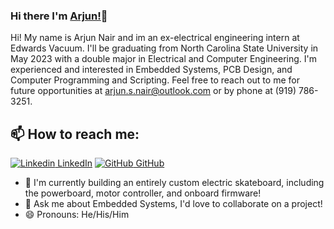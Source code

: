 ### Hi there I'm [Arjun!](https://arjunnair.me)👋
Hi! My name is Arjun Nair and im an ex-electrical engineering intern at Edwards Vacuum. I'll be graduating from North Carolina State University in May 2023 with a double major in Electrical and Computer Engineering. I'm experienced and interested in Embedded Systems, PCB Design, and Computer Programming and Scripting. Feel free to reach out to me for future opportunities at arjun.s.nair@outlook.com or by phone at (919) 786-3251.<br>
## 📫 How to reach me: 
[![Linkedin](https://i.stack.imgur.com/gVE0j.png) LinkedIn](https://www.linkedin.com/in/arjun-s-nair) [![GitHub](https://i.stack.imgur.com/tskMh.png) GitHub](https://github.com/nair-arjun)
<!--



Here are some ideas to get you started:
- 🤔 I’m looking for help with ...
- 💬 Ask me about ...
- 📫 How to reach me: ...
- 😄 Pronouns: ...
- ⚡ Fun fact: ...
-->

<!--- 🔭 I’m currently working on [Facemask Detector](https://github.com/AkhilGKrishnan/Face-Mask-Detector)-->
- 🤔 I'm currently building an entirely custom electric skateboard, including the powerboard, motor controller, and onboard firmware!
- 💬 Ask me about Embedded Systems, I'd love to collaborate on a project!
- 😄 Pronouns: He/His/Him
